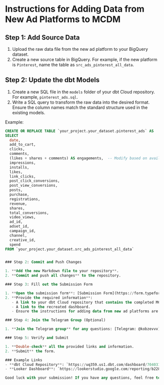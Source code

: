 # Instructions for Adding Data from New Ad Platforms to MCDM

## Step 1: Add Source Data
1. Upload the raw data file from the new ad platform to your BigQuery dataset.
2. Create a new source table in BigQuery. For example, if the new platform is `Pinterest`, name the table as `src_ads_pinterest_all_data`.

## Step 2: Update the dbt Models
1. Create a new SQL file in the `models` folder of your dbt Cloud repository. For example, `pinterest_ads.sql`.
2. Write a SQL query to transform the raw data into the desired format. Ensure the column names match the standard structure used in the existing models.

Example:
```sql
CREATE OR REPLACE TABLE `your_project.your_dataset.pinterest_ads` AS
SELECT
  date,
  add_to_cart,
  clicks,
  comments,
  (likes + shares + comments) AS engagements,  -- Modify based on available columns
  impressions,
  installs,
  likes,
  link_clicks,
  post_click_conversions,
  post_view_conversions,
  posts,
  purchase,
  registrations,
  revenue,
  shares,
  total_conversions,
  video_views,
  ad_id,
  adset_id,
  campaign_id,
  channel,
  creative_id,
  spend
FROM `your_project.your_dataset.src_ads_pinterest_all_data`


### Step 2: Commit and Push Changes

1. **Add the new Markdown file to your repository**.
2. **Commit and push all changes** to the repository.

### Step 3: Fill out the Submission Form

1. **Open the submission form**: [Submission Form](https://form.typeform.com/to/IP3EsX0N)
2. **Provide the required information**:
   - A link to your dbt Cloud repository that contains the completed MCDM for the `ads_basic_performance` report.
   - A link to the recreated dashboard.
   - Ensure the instructions for adding data from new ad platforms are included in your repository.

### Step 4: Join the Telegram Group (Optional)

1. **Join the Telegram group** for any questions: [Telegram: @kobzevvv](https://t.me/kobzevvv)

### Step 5: Verify and Submit

1. **Double-check** all the provided links and information.
2. **Submit** the form.

### Example Links
- **dbt Cloud Repository**: `https://uq359.us1.dbt.com/dashboard/70403103933196/projects/70403103938248/`
- **Looker Dashboard**: `https://lookerstudio.google.com/reporting/b2284ca7-c9cd-4adc-9f83-c3058e19ca86`

Good luck with your submission! If you have any questions, feel free to reach out via the provided Telegram link.
